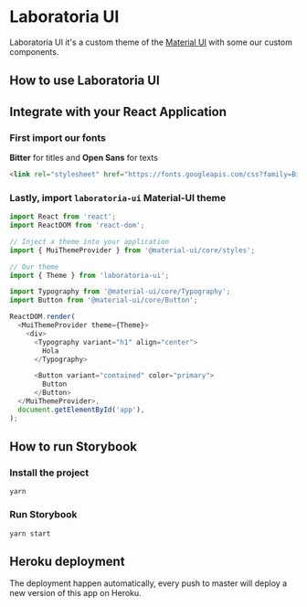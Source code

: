 # Laboratoria UI


Laboratoria UI it's a custom theme of the [Material UI](https://material-ui.com/) with some our custom components.

## How to use Laboratoria UI

## Integrate with  your React Application

### First import our fonts

**Bitter** for titles and **Open Sans** for texts

```html
<link rel="stylesheet" href="https://fonts.googleapis.com/css?family=Bitter:400,700|Open+Sans:400,400i,700" />
```

### Lastly, import  `laboratoria-ui` Material-UI theme

```javascript
import React from 'react';
import ReactDOM from 'react-dom';

// Inject a theme into your application
import { MuiThemeProvider } from '@material-ui/core/styles';

// Our theme
import { Theme } from 'laboratoria-ui';

import Typography from '@material-ui/core/Typography';
import Button from '@material-ui/core/Button';

ReactDOM.render(
  <MuiThemeProvider theme={Theme}>
    <div>
      <Typography variant="h1" align="center">
        Hola
      </Typography>

      <Button variant="contained" color="primary">
        Button
      </Button>
  </MuiThemeProvider>,
  document.getElementById('app'),
);
```

## How to run Storybook

### Install the project

```shell
yarn
```

### Run Storybook

```shell
yarn start
```

## Heroku deployment

The deployment happen automatically, every push to master will deploy a new version of this app on Heroku.
